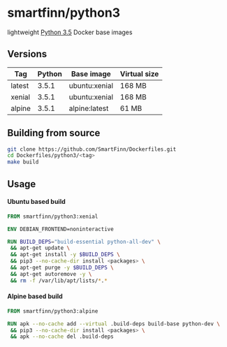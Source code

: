 smartfinn/python3
=================

lightweight [Python 3.5](http://www.python.org) Docker base images


Versions
--------

| Tag    | Python | Base image    | Virtual size |
|--------|--------|---------------|--------------|
| latest | 3.5.1  | ubuntu:xenial |       168 MB |
| xenial | 3.5.1  | ubuntu:xenial |       168 MB |
| alpine | 3.5.1  | alpine:latest |        61 MB |


Building from source
--------------------

```sh
git clone https://github.com/SmartFinn/Dockerfiles.git
cd Dockerfiles/python3/<tag>
make build
```

Usage
-----

#### Ubuntu based build

```dockerfile
FROM smartfinn/python3:xenial

ENV DEBIAN_FRONTEND=noninteractive

RUN BUILD_DEPS="build-essential python-all-dev" \
 && apt-get update \
 && apt-get install -y $BUILD_DEPS \
 && pip3 --no-cache-dir install <packages> \
 && apt-get purge -y $BUILD_DEPS \
 && apt-get autoremove -y \
 && rm -f /var/lib/apt/lists/*.*
```

#### Alpine based build

```dockerfile
FROM smartfinn/python3:alpine

RUN apk --no-cache add --virtual .build-deps build-base python-dev \
 && pip3 --no-cache-dir install <packages> \
 && apk --no-cache del .build-deps
```
